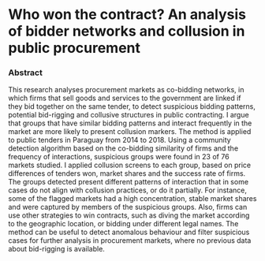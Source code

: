 # Who won the contract? An analysis of bidder networks and collusion in public procurement

### Abstract


This research analyses procurement markets as co-bidding networks, in which firms that sell goods and services to the government are linked if they bid together on the same tender, to detect suspicious bidding patterns, potential bid-rigging and collusive structures in public contracting.  I argue that groups that have similar bidding patterns and interact frequently in the market are more likely to present collusion markers.  The method is applied to public tenders in Paraguay from 2014 to 2018. Using a community detection algorithm based on the co-bidding similarity of firms and the frequency of interactions, suspicious groups were found in 23 of 76 markets studied.  I applied collusion screens to each group, based on price differences of tenders won, market shares and the success rate of firms.  The groups detected present different patterns of interaction that in some cases do not align with collusion practices, or do it partially.  For instance, some of the flagged markets had a high concentration, stable market shares and were captured by members of the suspicious groups. Also, firms can use other strategies to win contracts, such as diving the market according to the geographic location, or bidding under different legal names.  The method can be useful to detect anomalous behaviour and filter suspicious cases for further analysis in procurement markets, where no previous data about bid-rigging is available. 

